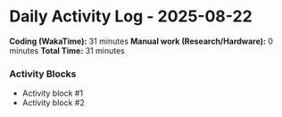 # Daily Activity Log - 2025-08-22

**Coding (WakaTime):** 31 minutes
**Manual work (Research/Hardware):** 0 minutes
**Total Time:** 31 minutes

### Activity Blocks
- Activity block #1
- Activity block #2
